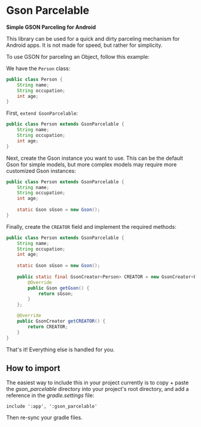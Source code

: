 # Gson Parcelable

**Simple GSON Parceling for Android**

This library can be used for a quick and dirty parceling mechanism for Android apps. It is not made for speed, but rather for simplicity.

To use GSON for parceling an Object, follow this example:

We have the `Person` class:

````java
public class Person {
	String name;
	String occupation;
	int age;
}
````

First, `extend GsonParcelable`:

````java
public class Person extends GsonParcelable {
	String name;
	String occupation;
	int age;
}
````

Next, create the Gson instance you want to use. This can be the default Gson for simple models, but more complex models may require more customized Gson instances:

````java
public class Person extends GsonParcelable {
	String name;
	String occupation;
	int age;
	
	static Gson sGson = new Gson();
}
````

Finally, create the `CREATOR` field and implement the required methods:

````java
public class Person extends GsonParcelable {
	String name;
	String occupation;
	int age;
	
	static Gson sGson = new Gson();
	
    public static final GsonCreator<Person> CREATOR = new GsonCreator<Person>(Person.class) {
        @Override
        public Gson getGson() {
            return sGson;
        }
    };

    @Override
    public GsonCreator getCREATOR() {
        return CREATOR;
    }
}
````

That's it! Everything else is handled for you.

## How to import

The easiest way to include this in your project currently is to copy + paste the *gson_parcelable* directory into your project's root directory, and add a reference in the *gradle.settings* file:

    include ':app', ':gson_parcelable'
    
Then re-sync your gradle files.